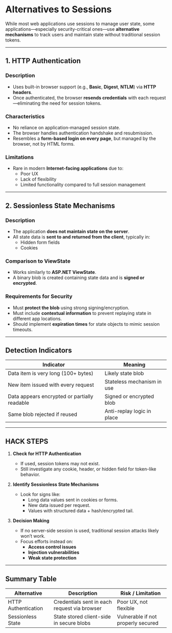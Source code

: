 # Alternatives to Sessions

While most web applications use sessions to manage user state, some applications—especially security-critical ones—use **alternative mechanisms** to track users and maintain state without traditional session tokens.

---

## 1. HTTP Authentication

### Description

- Uses built-in browser support (e.g., **Basic**, **Digest**, **NTLM**) via **HTTP headers**.
- Once authenticated, the browser **resends credentials** with each request—eliminating the need for session tokens.

### Characteristics

- No reliance on application-managed session state.
- The browser handles authentication handshake and resubmission.
- Resembles a **form-based login on every page**, but managed by the browser, not by HTML forms.

### Limitations

- Rare in modern **Internet-facing applications** due to:
  - Poor UX
  - Lack of flexibility
  - Limited functionality compared to full session management

---

## 2. Sessionless State Mechanisms

### Description

- The application **does not maintain state on the server**.
- All state data is **sent to and returned from the client**, typically in:
  - Hidden form fields
  - Cookies

### Comparison to ViewState

- Works similarly to **ASP.NET ViewState**.
- A binary blob is created containing state data and is **signed or encrypted**.

### Requirements for Security

- Must **protect the blob** using strong signing/encryption.
- Must include **contextual information** to prevent replaying state in different app locations.
- Should implement **expiration times** for state objects to mimic session timeouts.

---

## Detection Indicators

| Indicator | Meaning |
|----------|---------|
| Data item is very long (100+ bytes) | Likely state blob |
| New item issued with every request | Stateless mechanism in use |
| Data appears encrypted or partially readable | Signed or encrypted blob |
| Same blob rejected if reused | Anti-replay logic in place |

---

## HACK STEPS

1. **Check for HTTP Authentication**
   - If used, session tokens may not exist.
   - Still investigate any cookie, header, or hidden field for token-like behavior.

2. **Identify Sessionless State Mechanisms**
   - Look for signs like:
     - Long data values sent in cookies or forms.
     - New data issued per request.
     - Values with structured data + hash/encrypted tail.

3. **Decision Making**
   - If no server-side session is used, traditional session attacks likely won’t work.
   - Focus efforts instead on:
     - **Access control issues**
     - **Injection vulnerabilities**
     - **Weak state protection**

---

## Summary Table

| Alternative           | Description                                        | Risk / Limitation                 |
|----------------------|----------------------------------------------------|-----------------------------------|
| HTTP Authentication  | Credentials sent in each request via browser       | Poor UX, not flexible             |
| Sessionless State     | State stored client-side in secure blobs           | Vulnerable if not properly secured|

